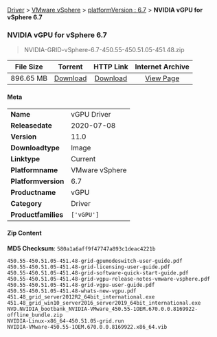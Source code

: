 
[Driver](/README.md)  >  [VMware vSphere](/index/Driver/VMware_vSphere.md)  >  [platformVersion : 6.7](/index/Driver/VMware_vSphere/6.7.md)  >  **NVIDIA vGPU for vSphere 6.7**


###    NVIDIA vGPU for vSphere 6.7

> NVIDIA-GRID-vSphere-6.7-450.55-450.51.05-451.48.zip   


| **File Size** | **Torrent**  | **HTTP Link** | **Internet Archive** |
|:-------------:|:------------:|:-------------:|:--------------------:|
| 896.65 MB |  [Download](https://archive.org/download/nvgpu_NVIDIA-GRID-vSphere-6.7-450.55-450.51.05-451.48.zip_9909xlk9/nvgpu_NVIDIA-GRID-vSphere-6.7-450.55-450.51.05-451.48.zip_9909xlk9_archive.torrent)       | [Download](https://archive.org/compress/nvgpu_NVIDIA-GRID-vSphere-6.7-450.55-450.51.05-451.48.zip_9909xlk9) | [View Page](https://archive.org/details/nvgpu_NVIDIA-GRID-vSphere-6.7-450.55-450.51.05-451.48.zip_9909xlk9)       |

#### Meta

<table>
<tr><td><strong>Name</strong></td><td>vGPU Driver</td></tr>
<tr><td><strong>Releasedate</strong></td><td>2020-07-08</td></tr>
<tr><td><strong>Version</strong></td><td>11.0</td></tr>
<tr><td><strong>Downloadtype</strong></td><td>Image</td></tr>
<tr><td><strong>Linktype</strong></td><td>Current</td></tr>
<tr><td><strong>Platformname</strong></td><td>VMware vSphere</td></tr>
<tr><td><strong>Platformversion</strong></td><td>6.7</td></tr>
<tr><td><strong>Productname</strong></td><td>vGPU</td></tr>
<tr><td><strong>Category</strong></td><td>Driver</td></tr>
<tr><td><strong>Productfamilies</strong></td><td><code>['vGPU']</code></td></tr>
</table>

#### Zip Content

**MD5 Checksum**: `580a1a6aff9f47747a893c1deac4221b`

```text
450.55-450.51.05-451.48-grid-gpumodeswitch-user-guide.pdf
450.55-450.51.05-451.48-grid-licensing-user-guide.pdf
450.55-450.51.05-451.48-grid-software-quick-start-guide.pdf
450.55-450.51.05-451.48-grid-vgpu-release-notes-vmware-vsphere.pdf
450.55-450.51.05-451.48-grid-vgpu-user-guide.pdf
450.55-450.51.05-451.48-whats-new-vgpu.pdf
451.48_grid_server2012R2_64bit_international.exe
451.48_grid_win10_server2016_server2019_64bit_international.exe
NVD.NVIDIA_bootbank_NVIDIA-VMware_450.55-1OEM.670.0.0.8169922-offline_bundle.zip
NVIDIA-Linux-x86_64-450.51.05-grid.run
NVIDIA-VMware-450.55-1OEM.670.0.0.8169922.x86_64.vib
```